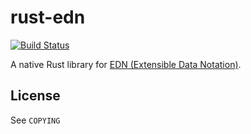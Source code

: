 # rust-edn

[![Build Status][travis-img]][travis]

A native Rust library for [EDN (Extensible Data Notation)][edn].

## License

See `COPYING`

[edn]: <https://github.com/edn-format/edn>
[travis-img]: <https://travis-ci.org/tomjakubowski/edn-rs.svg>
[travis]: <https://travis-ci.org/tomjakubowski/edn-rs>
